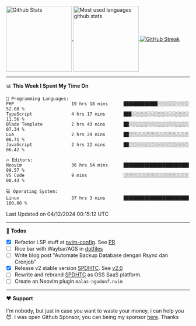 <a href="https://github.com/anuraghazra/github-readme-stats">
  <img 
        height=180
        align="center" 
        src="https://github-readme-stats.vercel.app/api?username=rizkyilhampra&rank_icon=github&show_icons=true&theme=catppuccin_mocha&hide_border=true&include_all_commits=true&count_private=true&card_width=270" 
        alt="Github Stats" 
    />
</a>
<a href="https://github.com/anuraghazra/github-readme-stats">
  <img 
        height=180
        align="center" 
        src="https://github-readme-stats.vercel.app/api/top-langs/?username=rizkyilhampra&layout=compact&theme=catppuccin_mocha&hide_border=true&langs_count=8" 
        alt="Most used languages github stats" 
    />
</a>
<a href="https://git.io/streak-stats"><img src="https://streak-stats.demolab.com?user=rizkyilhampra&theme=catppuccin-mocha&hide_border=true" align="center" alt="GitHub Streak" /></a>

---

<!--START_SECTION:waka-->
📊 **This Week I Spent My Time On** 

```text
💬 Programming Languages: 
PHP                      19 hrs 18 mins      █████████████░░░░░░░░░░░░   52.08 % 
TypeScript               4 hrs 17 mins       ███░░░░░░░░░░░░░░░░░░░░░░   11.56 % 
Blade Template           2 hrs 43 mins       ██░░░░░░░░░░░░░░░░░░░░░░░   07.34 % 
Lua                      2 hrs 29 mins       ██░░░░░░░░░░░░░░░░░░░░░░░   06.71 % 
JavaScript               2 hrs 22 mins       ██░░░░░░░░░░░░░░░░░░░░░░░   06.42 % 

🔥 Editors: 
Neovim                   36 hrs 54 mins      █████████████████████████   99.57 % 
VS Code                  9 mins              ░░░░░░░░░░░░░░░░░░░░░░░░░   00.43 % 

💻 Operating System: 
Linux                    37 hrs 3 mins       █████████████████████████   100.00 % 
```


 Last Updated on 04/12/2024 00:15:12 UTC
<!--END_SECTION:waka-->

---

📒 **Todos**
<br>
- [x] Refactor LSP stuff at [nvim-config](https://github.com/rizkyilhampra/nvim-config). See [PR](https://github.com/rizkyilhampra/nvim-config/pull/9)
- [ ] Rice bar with Waybar/AGS in [dotfiles](https://github.com/rizkyilhampra/dotfiles)
- [ ] Write blog post "Automate Backup Database dengan Rsync dan Cronjob"
- [x] Release v2 stable version [SPDHTC](https://github.com/rizkyilhampra/spdhtc). See [v2.0](https://github.com/rizkyilhampra/spdhtc/releases/tag/v2.0)
- [ ] Rewrite and rebrand [SPDHTC](https://github.com/rizkyilhampra/spdhtc) as OSS SaaS platform.
- [ ] Create an Neovim plugin `malas-ngodonf.nvim`

---

♥️  **Support**
<br>
<br>
I'm nobody, but just in case you want to waste your money, i can help you 😈. I was open Github Sponsor, you can being my sponsor [here](https://github.com/sponsors/rizkyilhampra). Thanks
